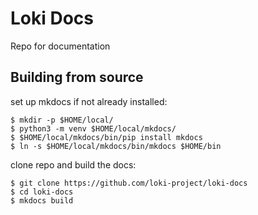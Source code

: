 # Loki Docs

Repo for documentation


## Building from source

set up mkdocs if not already installed:

    $ mkdir -p $HOME/local/
    $ python3 -m venv $HOME/local/mkdocs/
    $ $HOME/local/mkdocs/bin/pip install mkdocs
    $ ln -s $HOME/local/mkdocs/bin/mkdocs $HOME/bin
    
clone repo and build the docs:
    
    $ git clone https://github.com/loki-project/loki-docs
    $ cd loki-docs
    $ mkdocs build
